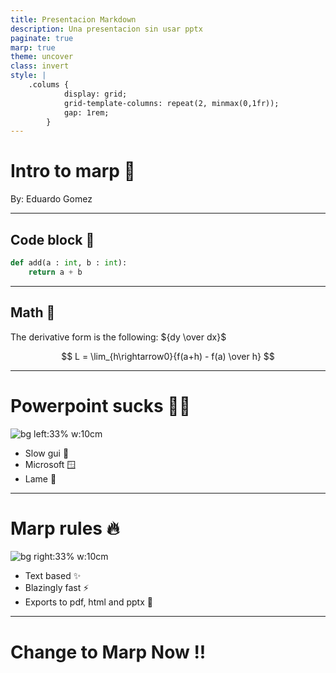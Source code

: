 ```yaml
---
title: Presentacion Markdown
description: Una presentacion sin usar pptx
paginate: true
marp: true
theme: uncover
class: invert
style: |
    .colums {
            display: grid;
            grid-template-columns: repeat(2, minmax(0,1fr));
            gap: 1rem;
        }
---
```


# <!-- fit --> Intro to marp :rocket:
By: Eduardo Gomez

---

## Code block :robot:

```python
def add(a : int, b : int):
    return a + b
```

<!-- Debo de recordar que esto es una presentacion -->

---

## Math :book:

The derivative form is the following: ${dy \over dx}$

$$
L = \lim_{h\rightarrow0}{f(a+h) - f(a) \over h}
$$


--- 

# <!-- fit -->Powerpoint sucks :man_shrugging:

![bg left:33% w:10cm][powerpoint]

- Slow gui :turtle:
- Microsoft :window:
- Lame :see_no_evil:

--- 

# Marp rules :fire:

![bg right:33% w:10cm][marp]
- Text based :sparkles:
- Blazingly fast ⚡
- Exports to pdf, html and pptx :pencil:

---

# <!-- fit --> Change to Marp Now !!


[powerpoint]:https://upload.wikimedia.org/wikipedia/commons/thumb/0/0d/Microsoft_Office_PowerPoint_%282019%E2%80%93present%29.svg/1200px-Microsoft_Office_PowerPoint_%282019%E2%80%93present%29.svg.png
[powerpoint]:https://upload.wikimedia.org/wikipedia/commons/thumb/0/0d/Microsoft_Office_PowerPoint_%282019%E2%80%93present%29.svg/1200px-Microsoft_Office_PowerPoint_%282019%E2%80%93present%29.svg.png
[marp]:https://avatars.githubusercontent.com/u/20685754?s=280&v=4
